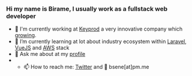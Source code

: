 ### Hi my name is Birame, I usually work as a fullstack web developer

<!--
**bsene/bsene** is a ✨ _special_ ✨ repository because its `README.md` (this file) appears on your GitHub profile.

Here are some ideas to get you started:

- 🔭 I’m currently working on ...
- 🌱 I’m currently learning ...
- 👯 I’m looking to collaborate on ...
- 🤔 I’m looking for help with ...
- 💬 Ask me about ...
- 📫 How to reach me: ...
- 😄 Pronouns: ...
- ⚡ Fun fact: ...
-->

- 🔭 I'm currently working at [Keyprod](http://www.keyprod.com/) a very innovative company which [growing](https://www.welcometothejungle.com/fr/companies/jpb-systeme/jobs/developpeur-informatique-full-stack_montereau-sur-le-jard).
- 🌱 I’m currently learning at lot about industry ecosystem within [Laravel](https://laravel.com/), [VueJS](https://vuejs.org/) and [AWS](https://aws.amazon.com) stack
- 💬 Ask me about at my [profile](https://www.linkedin.com/in/%E2%9B%B5-birame-sene-%E2%9B%B5-1a7b971b/)
- - 📫 How to reach me: [Twitter]() and :email: bsene[at]pm.me 



